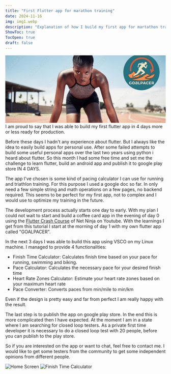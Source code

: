```yaml
---
title: "First Flutter app for marathon training"
date: 2024-11-16
img: img1.webp
description: "Explanation of how I build my first app for martathon training using Flutter"
ShowToc: true
TocOpen: true
draft: false
---
```

![header-image](img1.webp)
I am proud to say that I was able to build my first flutter app in 4 days more or less ready for production.

Before these days I hadn't any experience about flutter. But I always like the idea to easily build apps for personal use. 
After some failed attempts to build some useful personal apps over the last two years using python i heard about flutter.
So this month I had some free time and set me the challenge to learn flutter, build an android app and publish it to google play store IN 4 DAYS.

The app I've chosen is some kind of pacing calculator I can use for running and triathlon training. For this purpose I used a google doc so far. In only need a few simple string and math operations on a few pages, no backend required. This seems to be perfect for my first app, not to complex and I would use to optimize my training in the future.

The development process actually starts one day to early. With my plan I could not wait to start and build a coffee card app in the evening of day 0 using the [Flutter Crash Course](https://youtu.be/j_rCDc_X-k8?si=OqmFujJvhpzCYK5O) of Net Ninja on Youtube.
With the learnings I get from this tutorial I start at the morning of day 1 with my own flutter app called "GOALPACER".

In the next 3 days I was able to build this app using VSCO on my Linux machine. I managed to provide 4 functionalities: 

- Finish Time Calculator: Calculates finish time based on your pace for running, swimming and biking.
- Pace Calculator: Calculates the necessary pace for your desired finish time
- Heart Rate Zones Calculator: Estimate your heart rate zones based on your maximum heart rate
- Pace Converter: Converts paces from min/mile to min/km

Even if the design is pretty easy and far from perfect I am really happy with the result.

The last step is to publish the app on google play store. In the end this is more complicated then I have expected. At the moment I am in a state where I am searching for closed loop testers. As a private first time developer it is necessary to do a closed loop test with 20 people, before you can publish to the play store.

So if you are interested on the app or want to chat, feel free to contact me. I would like to get some testers from the community to get some independent opinions from different people.


![Home Screen](https://dev-to-uploads.s3.amazonaws.com/uploads/articles/1wxmur6qdkg6rch09i0e.png)
![Finish Time Calculator](https://dev-to-uploads.s3.amazonaws.com/uploads/articles/06ixfkec9wzsxvg1xvbb.png)
